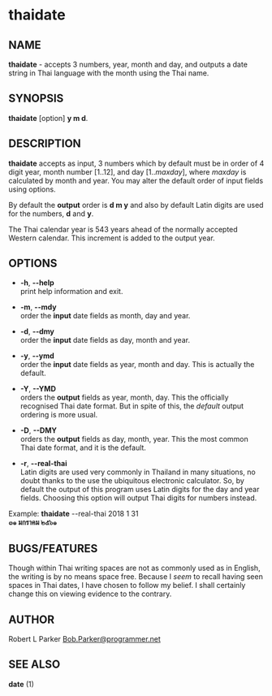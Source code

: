 # thaidate

## NAME
**thaidate** - accepts 3 numbers, year, month and day, and outputs
a date string in Thai language with the month using the Thai name.


## SYNOPSIS

**thaidate** [option] **y m d**.

## DESCRIPTION

**thaidate** accepts as input, 3 numbers which by default must be in
order of 4 digit year, month number [1..12], and day [1..*maxday*],
where *maxday* is calculated by month and year. You may alter the
default order of input fields using options.

By default the **output** order is **d m y** and also by default Latin
digits are used for the numbers, **d** and **y**.

The Thai calendar year is 543 years ahead of the normally accepted
Western calendar. This increment is added to the output year.

## OPTIONS

+ **-h**, **--help**  
print help information and exit.

+ **-m**, **--mdy**  
order the **input** date fields as month, day and year.

+ **-d**, **--dmy**  
order the **input** date fields as day, month and year.

+ **-y**, **--ymd**  
order the **input** date fields as year, month and day. This is
actually the default.

+ **-Y**, **--YMD**  
orders the **output** fields as year, month, day. This the officially
recognised Thai date format. But in spite of this, the _default_
output ordering is more usual.

+ **-D**, **--DMY**  
orders the **output** fields as day, month, year. This the most common
Thai date format, and it is the default.

+ **-r**, **--real-thai**  
Latin digits are used very commonly in Thailand in many situations,
no doubt thanks to the use the ubiquitous electronic calculator. So,
by default the output of this program uses Latin digits for the day and
year fields. Choosing this option will output Thai digits for numbers
instead.

Example: **thaidate** --real-thai 2018 1 31  
**๓๑ มกราคม ๒๕๖๑**


## BUGS/FEATURES  
Though within Thai writing spaces are not as commonly used as in
English, the writing is by no means space free. Because I *seem* to
recall having seen spaces in Thai dates, I have chosen to follow my
belief. I shall certainly change this on viewing evidence to the
contrary.

## AUTHOR  
Robert L Parker Bob.Parker@programmer.net

## SEE ALSO  
**date** (1)

